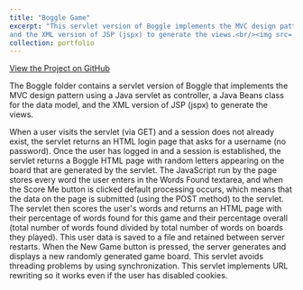 ```yaml
---
title: "Boggle Game"
excerpt: "This servlet version of Boggle implements the MVC design pattern using a Java servlet as controller, a Java Beans class for the data model, 
and the XML version of JSP (jspx) to generate the views.<br/><img src='/images/Boggle Game.png'>"
collection: portfolio
---
```


<a href="https://github.com/lisaover/DuqWebSystems">View the Project on GitHub</a>

The Boggle folder contains a servlet version of Boggle that implements the MVC design pattern using a Java servlet as controller, a Java Beans class for the data model, 
and the XML version of JSP (jspx) to generate the views. 

When a user visits the servlet (via GET) and a session does not already exist, the servlet returns an HTML login page that asks for a username (no password). Once the 
user has logged in and a session is established, the servlet returns a Boggle HTML page with random letters appearing on the board that are generated by the servlet. 
The JavaScript run by the page stores every word the user enters in the Words Found textarea, and when the Score Me button is clicked default processing occurs, which means 
that the data on the page is submitted (using the POST method) to the servlet. The servlet then scores the user's words and returns an HTML page with their percentage of words 
found for this game and their percentage overall (total number of words found divided by total number of words on boards they played). This user data is saved to a file and 
retained between server restarts. When the New Game button is pressed, the server generates and displays a new randomly generated game board. This servlet avoids threading 
problems by using synchronization. This servlet implements URL rewriting so it works even if the user has disabled cookies.
